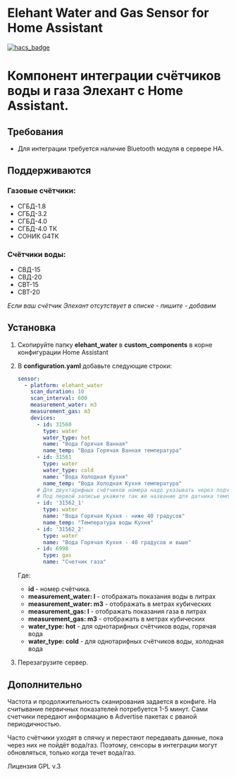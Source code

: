 # Elehant Water and Gas Sensor for Home Assistant

[![hacs_badge](https://img.shields.io/badge/HACS-Custom-orange.svg)](https://github.com/custom-components/hacs)

# Компонент интеграции счётчиков воды и газа Элехант с Home Assistant.
## Требования
* Для интеграции требуется наличие Bluetooth модуля в сервере HA.

## Поддерживаются
### Газовые счётчики:
* СГБД-1.8
* СГБД-3.2
* СГБД-4.0
* СГБД-4.0 ТК
* СОНИК G4TK

### Счётчики воды:
* СВД-15
* СВД-20
* СВТ-15
* СВТ-20

*Если ваш счётчик Элехант отсутствует в списке - пишите - добавим*

[^1]: В процессе тестирования

## Установка
1. Скопируйте папку **elehant_water** в **custom_components** в корне конфигурации Home Assistant
2. В **configuration.yaml** добавьте следующие строки:

    ```yaml
    sensor:
      - platform: elehant_water
        scan_duration: 10
        scan_interval: 600
        measurement_water: m3
        measurement_gas: m3
        devices:
          - id: 31560
            type: water
            water_type: hot
            name: "Вода Горячая Ванная"            
            name_temp: "Вода Горячая Ванная температура"
          - id: 31561
            type: water
            water_type: cold
            name: "Вода Холодная Кухня"
            name_temp: "Вода Холодная Кухня температура"
          # Для двухтарифных счётчиков номера надо указывать через подчеркивание и в кавычках
          # Под первой записью укажите так же название для датчика температуры
          - id: '31562_1'
            type: water
            name: "Вода Горячая Кухня - ниже 40 градусов"
            name_temp: "Температура воды Кухня"
          - id: '31562_2'
            type: water
            name: "Вода Горячая Кухня - 40 градусов и выше"
          - id: 6998
            type: gas
            name: "Счетчик газа"
    ```

    Где: 
    * **id** - номер счётчика.
    * **measurement_water: l** - отображать показания воды в литрах
    * **measurement_water: m3** - отображать в метрах кубических
    * **measurement_gas: l** - отображать показания газа в литрах
    * **measurement_gas: m3** - отображать в метрах кубических
    * **water_type: hot** - для однотарифных счётчиков воды, горячая вода
    * **water_type: cold** - для однотарифных счётчиков воды, холодная вода

3. Перезагрузите сервер.

## Дополнительно

Частота и продолжительность сканирования задается в конфиге. На считывание первичных показателей потребуется 1-5 минут. Сами счетчики передают информацию в Advertise пакетах с рваной периодичностью.

Часто счётчики уходят в спячку и перестают передавать данные, пока через них не пойдёт вода/газ. Поэтому, сенсоры в интеграции могут обновляться, только когда течет вода/газ.

Лицензия GPL v.3
